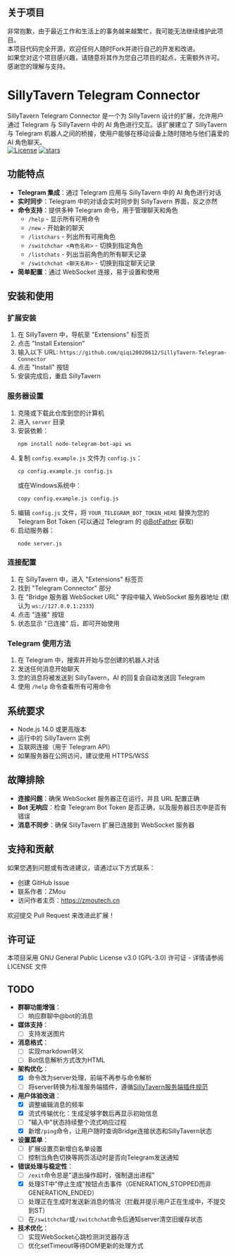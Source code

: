 ## 关于项目
非常抱歉，由于最近工作和生活上的事务越来越繁忙，我可能无法继续维护此项目。  
本项目代码完全开源，欢迎任何人随时Fork并进行自己的开发和改进。  
如果您对这个项目感兴趣，请随意将其作为您自己项目的起点，无需额外许可。  
感谢您的理解与支持。

# SillyTavern Telegram Connector

SillyTavern Telegram Connector 是一个为 SillyTavern 设计的扩展，允许用户通过 Telegram 与 SillyTavern 中的 AI 角色进行交互。该扩展建立了 SillyTavern 与 Telegram 机器人之间的桥接，使用户能够在移动设备上随时随地与他们喜爱的 AI 角色聊天。  
[![License](https://img.shields.io/github/license/qiqi20020612/SillyTavern-Telegram-Connector)](https://github.com/qiqi20020612/SillyTavern-Telegram-Connector/blob/main/LICENSE)
[![stars](https://img.shields.io/github/stars/qiqi20020612/SillyTavern-Telegram-Connector)](https://github.com/qiqi20020612/SillyTavern-Telegram-Connector)

## 功能特点

- **Telegram 集成**：通过 Telegram 应用与 SillyTavern 中的 AI 角色进行对话
- **实时同步**：Telegram 中的对话会实时同步到 SillyTavern 界面，反之亦然
- **命令支持**：提供多种 Telegram 命令，用于管理聊天和角色
  - `/help` - 显示所有可用命令
  - `/new` - 开始新的聊天
  - `/listchars` - 列出所有可用角色
  - `/switchchar <角色名称>` - 切换到指定角色
  - `/listchats` - 列出当前角色的所有聊天记录
  - `/switchchat <聊天名称>` - 切换到指定聊天记录
- **简单配置**：通过 WebSocket 连接，易于设置和使用

## 安装和使用

### 扩展安装

1. 在 SillyTavern 中，导航至 "Extensions" 标签页
2. 点击 "Install Extension"
3. 输入以下 URL: `https://github.com/qiqi20020612/SillyTavern-Telegram-Connector`
4. 点击 "Install" 按钮
5. 安装完成后，重启 SillyTavern

### 服务器设置

1. 克隆或下载此仓库到您的计算机
2. 进入 `server` 目录
3. 安装依赖：
   ```
   npm install node-telegram-bot-api ws
   ```
4. 复制 `config.example.js` 文件为 `config.js`：
   ```
   cp config.example.js config.js
   ```
   或在Windows系统中：
   ```
   copy config.example.js config.js
   ```
5. 编辑 `config.js` 文件，将 `YOUR_TELEGRAM_BOT_TOKEN_HERE` 替换为您的 Telegram Bot Token
   (可以通过 Telegram 的 [@BotFather](https://t.me/BotFather) 获取)
6. 启动服务器：
   ```
   node server.js
   ```

### 连接配置

1. 在 SillyTavern 中，进入 "Extensions" 标签页
2. 找到 "Telegram Connector" 部分
3. 在 "Bridge 服务器 WebSocket URL" 字段中输入 WebSocket 服务器地址
   (默认为 `ws://127.0.0.1:2333`)
4. 点击 "连接" 按钮
5. 状态显示 "已连接" 后，即可开始使用

### Telegram 使用方法

1. 在 Telegram 中，搜索并开始与您创建的机器人对话
2. 发送任何消息开始聊天
3. 您的消息将被发送到 SillyTavern，AI 的回复会自动发送回 Telegram
4. 使用 `/help` 命令查看所有可用命令

## 系统要求

- Node.js 14.0 或更高版本
- 运行中的 SillyTavern 实例
- 互联网连接（用于 Telegram API）
- 如果服务器在公网访问，建议使用 HTTPS/WSS

## 故障排除

- **连接问题**：确保 WebSocket 服务器正在运行，并且 URL 配置正确
- **Bot 无响应**：检查 Telegram Bot Token 是否正确，以及服务器日志中是否有错误
- **消息不同步**：确保 SillyTavern 扩展已连接到 WebSocket 服务器

## 支持和贡献

如果您遇到问题或有改进建议，请通过以下方式联系：

- 创建 GitHub Issue
- 联系作者：ZMou
- 访问作者主页：https://zmoutech.cn

欢迎提交 Pull Request 来改进此扩展！

## 许可证

本项目采用 GNU General Public License v3.0 (GPL-3.0) 许可证 - 详情请参阅 LICENSE 文件

## TODO

- **群聊功能增强**：
  - [ ] 响应群聊中@bot的消息

- **媒体支持**：
  - [ ] 支持发送图片

- **消息格式**：
  - [ ] 实现markdown转义
  - [ ] Bot信息解析方式改为HTML 

- **架构优化**：
  - [x] 命令改为server处理，前端不再参与命令解析
  - [ ] 将server转换为标准服务端插件，遵循[SillyTavern服务端插件规范](https://docs.sillytavern.app/for-contributors/server-plugins/)

- **用户体验改进**：
  - [x] 调整编辑消息的频率
  - [x] 流式传输优化：生成足够字数后再显示初始信息
  - [ ] "输入中"状态持续整个流式响应过程
  - [x] 新增`/ping`命令，让用户随时查询Bridge连接状态和SillyTavern状态

- **设置菜单**：
  - [ ] 扩展设置页新增白名单设置
  - [ ] 控制当角色切换等网页活动时是否向Telegram发送通知

- **错误处理与稳定性**：
  - [ ] `/exit`命令总是"退出操作超时，强制退出进程"
  - [x] 处理ST中"停止生成"按钮点击事件（GENERATION_STOPPED而非GENERATION_ENDED）
  - [ ] 处理正在生成时发送新消息的情况（拦截并提示用户正在生成中，不提交到ST）
  - [ ] 在`/switchchar`或`/switchchat`命令后通知server清空旧缓存状态

- **技术优化**：
  - [ ] 实现WebSocket心跳检测浏览器存活
  - [ ] 优化setTimeout等待DOM更新的处理方式